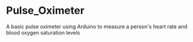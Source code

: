 # Pulse_Oximeter
A basic pulse oximeter using Arduino to measure a person's heart rate and blood oxygen saturation levels
